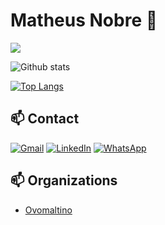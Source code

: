 # Matheus Nobre 👋
![](https://komarev.com/ghpvc/?username=ccr5&color=green&style=flat-square)
<p></p>

![Github stats](https://github-readme-stats.vercel.app/api?username=ccr5&show_icons=true&theme=merko&count_private=true&include_all_commits=true)

[![Top Langs](https://github-readme-stats.vercel.app/api/top-langs/?username=ccr5&langs_count=10&layout=compact&theme=merko&hide=html,css,shell,dockerfile,less,hcl,javascript)](https://github.com/ccr5/github-readme-stats)

## 📫 Contact

[![Gmail](https://img.shields.io/badge/-GMAIL-D14836?style=for-the-badge&logo=gmail&logoColor=white)](mailto:matt-gomes@live.com)
[![LinkedIn](https://img.shields.io/badge/-LINKEDIN-0077B5?style=for-the-badge&logo=linkedin&logoColor=white)](https://www.linkedin.com/in/mattnobre/)
[![WhatsApp](https://img.shields.io/badge/-WHATSAPP-00FF00?style=for-the-badge&logo=whatsApp&logoColor=white)](https://api.whatsapp.com/send?phone=5511995660126)

## 📫 Organizations

- [Ovomaltino](https://github.com/Ovomaltino)
